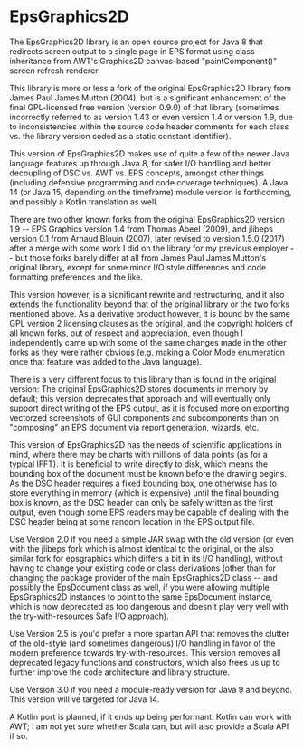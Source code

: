 # EpsGraphics2D
The EpsGraphics2D library is an open source project for Java 8 that redirects screen output to a single page in EPS format using class inheritance from AWT's Graphics2D canvas-based "paintComponent()" screen refresh renderer.

This library is more or less a fork of the original EpsGraphics2D library from James Paul James Mutton (2004), but is a significant enhancement of the final GPL-licensed free version (version 0.9.0) of that library (sometimes incorrectly referred to as version 1.43 or even version 1.4 or version 1.9, due to inconsistencies within the source code header comments for each class vs. the library version coded as a static constant identifier).

This version of EpsGraphics2D makes use of quite a few of the newer Java language features up through Java 8, for safer I/O handling and better decoupling of DSC vs. AWT vs. EPS concepts, amongst other things (including defensive programming and code coverage techniques). A Java 14 (or Java 15, depending on the timeframe) module version is forthcoming, and possibly a Kotlin translation as well.

There are two other known forks from the original EpsGraphics2D version 1.9 -- EPS Graphics version 1.4 from Thomas Abeel (2009), and jlibeps version 0.1 from Arnaud Blouin (2007), later revised to version 1.5.0 (2017) after a merge with some work I did on the library for my previous employer -- but those forks barely differ at all from James Paul James Mutton's original library, except for some minor I/O style differences and code formatting preferences and the like.

This version however, is a significant rewrite and restructuring, and it also extends the functionality beyond that of the original library or the two forks mentioned above. As a derivative product however, it is bound by the same GPL version 2 licensing clauses as the original, and the copyright holders of all known forks, out of respect and appreciation, even though I independently came up with some of the same changes made in the other forks as they were rather obvious (e.g. making a Color Mode enumeration once that feature was added to the Java language).

There is a very different focus to this library than is found in the original version: The original EpsGraphics2D stores documents in memory by default; this version deprecates that approach and will eventually only support direct writing of the EPS output, as it is focused more on exporting vectorzed screenshots of GUI components and subcomponents than on "composing" an EPS document via report generation, wizards, etc.

This version of EpsGraphics2D has the needs of scientific applications in mind, where there may be charts with millions of data points (as for a typical IFFT). It is beneficial to write directly to disk, which means the bounding box of the document must be known before the drawing begins. As the DSC header requires a fixed bounding box, one otherwise has to store everything in memory (which is expensive) until the final bounding box is known, as the DSC header can only be safely written as the first output, even though some EPS readers may be capable of dealing with the DSC header being at some random location in the EPS output file.

Use Version 2.0 if you need a simple JAR swap with the old version (or even with the jlibeps fork which is almost identical to the original, or the also similar fork for epsgraphics which differs a bit in its I/O handling), without having to change your existing code or class derivations (other than for changing the package provider of the main EpsGraphics2D class -- and possibly the EpsDocument class as well, if you were allowing multiple EpsGraphics2D instances to point to the same EpsDocument instance, which is now deprecated as too dangerous and doesn't play very well with the try-with-resources Safe I/O approach).

Use Version 2.5 is you'd prefer a more spartan API that removes the clutter of the old-style (and sometimes dangerous) I/O handling in favor of the modern preference towards try-with-resources. This version removes all deprecated legacy functions and constructors, which also frees us up to further improve the code architecture and library structure.

Use Version 3.0 if you need a module-ready version for Java 9 and beyond. This version will ve targeted for Java 14.

A Kotlin port is planned, if it ends up being performant. Kotlin can work with AWT; I am not yet sure whether Scala can, but will also provide a Scala API if so.
